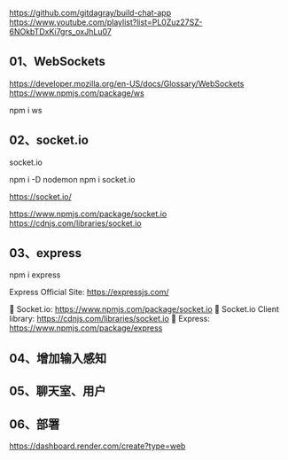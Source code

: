 https://github.com/gitdagray/build-chat-app
https://www.youtube.com/playlist?list=PL0Zuz27SZ-6NOkbTDxKi7grs_oxJhLu07

## 01、WebSockets

https://developer.mozilla.org/en-US/docs/Glossary/WebSockets
https://www.npmjs.com/package/ws

npm i ws

## 02、socket.io

socket.io

npm i -D nodemon
npm i socket.io

https://socket.io/

https://www.npmjs.com/package/socket.io
https://cdnjs.com/libraries/socket.io

## 03、express

npm i express

Express Official Site: https://expressjs.com/

🔗 Socket.io: https://www.npmjs.com/package/socket.io
🔗 Socket.io Client library: https://cdnjs.com/libraries/socket.io
🔗 Express: https://www.npmjs.com/package/express

## 04、增加输入感知

## 05、聊天室、用户

## 06、部署

https://dashboard.render.com/create?type=web
